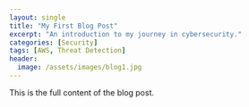 ```yaml
---
layout: single
title: "My First Blog Post"
excerpt: "An introduction to my journey in cybersecurity."
categories: [Security]
tags: [AWS, Threat Detection]
header:
  image: /assets/images/blog1.jpg
---
```


This is the full content of the blog post.
